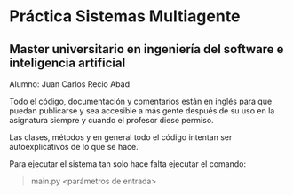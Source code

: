 # Práctica Sistemas Multiagente
## Master universitario en ingeniería del software e inteligencia artificial

Alumno: Juan Carlos Recio Abad

Todo el código, documentación y comentarios están en inglés para que puedan publicarse y sea accesible a más gente después de su uso en la asignatura siempre y cuando el profesor diese permiso.

Las clases, métodos y en general todo el código intentan ser autoexplicativos de lo que se hace.

Para ejecutar el sistema tan solo hace falta ejecutar el comando:
> main.py <parámetros de entrada>

